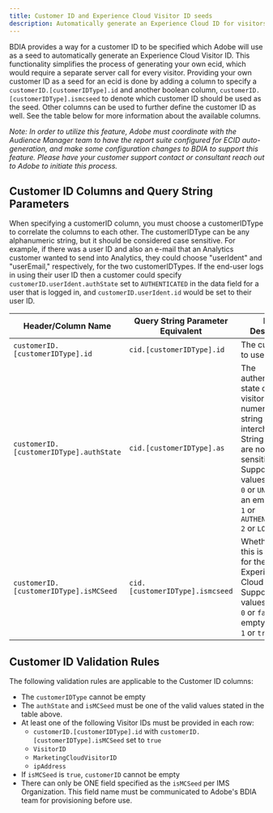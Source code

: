```yaml
---
title: Customer ID and Experience Cloud Visitor ID seeds
description: Automatically generate an Experience Cloud ID for visitors.
---
```


BDIA provides a way for a customer ID to be specified which Adobe will use as a seed to automatically generate an Experience Cloud Visitor ID. This functionality simplifies the process of generating your own ecid, which would require a separate server call for every visitor. Providing your own customer ID as a seed for an ecid is done by adding a column to specify a `customerID.[customerIDType].id` and another boolean column, `customerID.[customerIDType].ismcseed` to denote which customer ID should be used as the seed. Other columns can be used to further define the customer ID as well. See the table below for more information about the available columns.

*Note: In order to utilize this feature, Adobe must coordinate with the Audience Manager team to have the report suite configured for ECID auto-generation, and make some configuration changes to BDIA to support this feature. Please have your customer support contact or consultant reach out to Adobe to initiate this process.*

## Customer ID Columns and Query String Parameters

When specifying a customerID column, you must choose a customerIDType to correlate the columns to each other. The customerIDType can be any alphanumeric string, but it should be considered case sensitive. For example, if there was a user ID and also an e-mail that an Analytics customer wanted to send into Analytics, they could choose "userIdent" and "userEmail," respectively, for the two customerIDTypes. If the end-user logs in using their user ID then a customer could specify `customerID.userIdent.authState` set to `AUTHENTICATED` in the data field for a user that is logged in, and `customerID.userIdent.id` would be set to their user ID.

|Header/Column Name|Query String Parameter Equivalent|Field Description|
|--|--|--|
| `customerID.[customerIDType].id` | `cid.[customerIDType].id` | The customer ID to use. |
| `customerID.[customerIDType].authState` | `cid.[customerIDType].as` | The authenticated state of the visitor. The numeric and string values are interchangeable. String values are not case sensitive. Supported values are:<br/>`0` or `UNKNOWN` or an empty string<br/>`1` or `AUTHENTICATED`<br/>`2` or `LOGGED_OUT` |
| `customerID.[customerIDType].isMCSeed` | `cid.[customerIDType].ismcseed`| Whether or not this is the seed for the Experience Cloud Visitor ID. Supported values are:<br/>`0` or `false` or an empty string<br/>`1` or `true` |

## Customer ID Validation Rules

The following validation rules are applicable to the Customer ID columns:

* The `customerIDType` cannot be empty
* The `authState` and `isMCSeed` must be one of the valid values stated in the table above.
* At least one of the following Visitor IDs must be provided in each row:
  * `customerID.[customerIDType].id` with `customerID.[customerIDType].isMCSeed` set to `true`
  * `VisitorID`
  * `MarketingCloudVisitorID`
  * `ipAddress`
* If `isMCSeed` is `true`, `customerID` cannot be empty
* There can only be ONE field specified as the `isMCSeed` per IMS Organization. This field name must be communicated to Adobe's BDIA team for provisioning before use.
